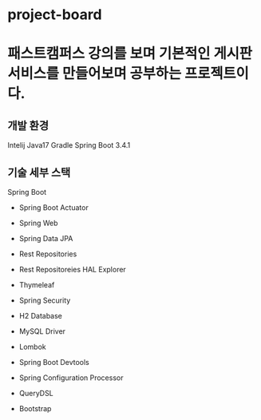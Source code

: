 # project-board
# 패스트캠퍼스 강의를 보며 기본적인 게시판 서비스를 만들어보며 공부하는 프로젝트이다.

## 개발 환경

Intelij
Java17
Gradle
Spring Boot 3.4.1

## 기술 세부 스택

Spring Boot
* Spring Boot Actuator
* Spring Web
* Spring Data JPA
* Rest Repositories
* Rest Repositoreies HAL Explorer
* Thymeleaf
* Spring Security
* H2 Database
* MySQL Driver
* Lombok
* Spring Boot Devtools
* Spring Configuration Processor

* QueryDSL
* Bootstrap
